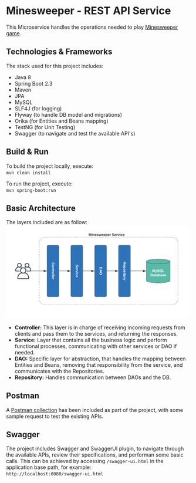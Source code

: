 # Minesweeper - REST API Service
This Microservice handles the operations needed to play [Minesweeper game](https://en.wikipedia.org/wiki/Minesweeper_(video_game)).

## Technologies & Frameworks
The stack used for this project includes:
* Java 8
* Spring Boot 2.3
* Maven
* JPA
* MySQL
* SLF4J (for logging)
* Flyway (to handle DB model and migrations)
* Orika (for Entities and Beans mapping)
* TestNG (for Unit Testing)
* Swagger (to navigate and test the available API's)

## Build & Run
To build the project locally, execute:<br>
`mvn clean install`

To run the project, execute:<br>
`mvn spring-boot:run`

## Basic Architecture
The layers included are as follow:
![Architecture Diagram](basic-architecture.png)

* **Controller:** This layer is in charge of receiving incoming requests from clients and pass them to the services, and returning the responses.
* **Service:** Layer that contains all the business logic and perform functional processes, communicating with other services or DAO if needed.
* **DAO:** Specific layer for abstraction, that handles the mapping between Entities and Beans, removing that responsibility from the service, and communicates with the Repositories.
* **Repository:** Handles communication between DAOs and the DB.

## Postman
A [Postman collection](MineSweeper.postman_collection.json) has been included as part of the project, with some sample request to test the existing APIs.

## Swagger
The project includes Swagger and SwaggerUI plugin, to navigate through the available APIs, review their specifications, and performan some basic calls. This can be achieved by accessing `/swagger-ui.html` in the application base path, for example:<br>
`http://localhost:8080/swagger-ui.html`

